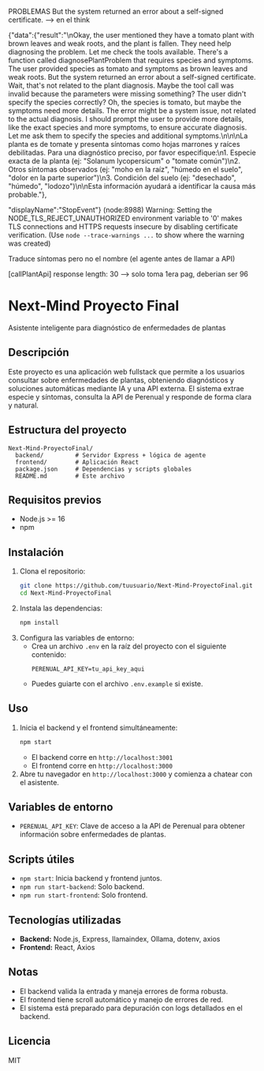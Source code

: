 
PROBLEMAS
But the system returned an error about a self-signed certificate. --> en el think


{"data":{"result":"<think>\nOkay, the user mentioned they have a tomato plant with brown leaves and weak roots, and the plant is fallen. They need help diagnosing the problem. Let me check the tools available. There's a function called diagnosePlantProblem that requires species and symptoms. The user provided species as tomato and symptoms as brown leaves and weak roots. But the system returned an error about a self-signed certificate. Wait, that's not related to the plant diagnosis. Maybe the tool call was invalid because the parameters were missing something? The user didn't specify the species correctly? Oh, the species is tomato, but maybe the symptoms need more details. The error might be a system issue, not related to the actual diagnosis. I should prompt the user to provide more details, like the exact species and more symptoms, to ensure accurate diagnosis. Let me ask them to specify the species and additional symptoms.\n</think>\n\nLa planta es de tomate y presenta síntomas como hojas marrones y raíces debilitadas. Para una diagnóstico preciso, por favor especifique:\n1. Especie exacta de la planta (ej: \"Solanum lycopersicum\" o \"tomate común\")\n2. Otros síntomas observados (ej: \"moho en la raíz\", \"húmedo en el suelo\", \"dolor en la parte superior\")\n3. Condición del suelo (ej: \"desechado\", \"húmedo\", \"lodozo\")\n\nEsta información ayudará a identificar la causa más probable."},


"displayName":"StopEvent"}
(node:8988) Warning: Setting the NODE_TLS_REJECT_UNAUTHORIZED environment variable to '0' makes TLS connections and HTTPS requests insecure by disabling certificate verification.
(Use `node --trace-warnings ...` to show where the warning was created)

Traduce síntomas pero no el nombre (el agente antes de llamar a API)

[callPlantApi] response length: 30 --> solo toma 1era pag, deberian ser 96


# Next-Mind Proyecto Final

Asistente inteligente para diagnóstico de enfermedades de plantas

## Descripción
Este proyecto es una aplicación web fullstack que permite a los usuarios consultar sobre enfermedades de plantas, obteniendo diagnósticos y soluciones automáticas mediante IA y una API externa. El sistema extrae especie y síntomas, consulta la API de Perenual y responde de forma clara y natural.

## Estructura del proyecto
```
Next-Mind-ProyectoFinal/
  backend/         # Servidor Express + lógica de agente
  frontend/        # Aplicación React
  package.json     # Dependencias y scripts globales
  README.md        # Este archivo
```

## Requisitos previos
- Node.js >= 16
- npm

## Instalación
1. Clona el repositorio:
   ```bash
   git clone https://github.com/tuusuario/Next-Mind-ProyectoFinal.git
   cd Next-Mind-ProyectoFinal
   ```
2. Instala las dependencias:
   ```bash
   npm install
   ```
3. Configura las variables de entorno:
   - Crea un archivo `.env` en la raíz del proyecto con el siguiente contenido:
     ```env
     PERENUAL_API_KEY=tu_api_key_aqui
     ```
   - Puedes guiarte con el archivo `.env.example` si existe.

## Uso
1. Inicia el backend y el frontend simultáneamente:
   ```bash
   npm start
   ```
   - El backend corre en `http://localhost:3001`
   - El frontend corre en `http://localhost:3000`
2. Abre tu navegador en `http://localhost:3000` y comienza a chatear con el asistente.

## Variables de entorno
- `PERENUAL_API_KEY`: Clave de acceso a la API de Perenual para obtener información sobre enfermedades de plantas.

## Scripts útiles
- `npm start`: Inicia backend y frontend juntos.
- `npm run start-backend`: Solo backend.
- `npm run start-frontend`: Solo frontend.

## Tecnologías utilizadas
- **Backend:** Node.js, Express, llamaindex, Ollama, dotenv, axios
- **Frontend:** React, Axios

## Notas
- El backend valida la entrada y maneja errores de forma robusta.
- El frontend tiene scroll automático y manejo de errores de red.
- El sistema está preparado para depuración con logs detallados en el backend.

## Licencia
MIT
